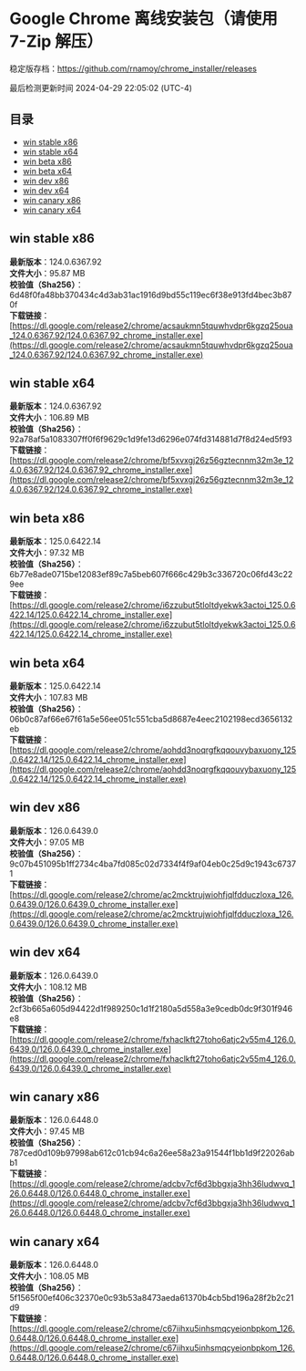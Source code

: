 # Google Chrome 离线安装包（请使用 7-Zip 解压）
稳定版存档：<https://github.com/rnamoy/chrome_installer/releases>

最后检测更新时间
2024-04-29 22:05:02 (UTC-4)


## 目录
* [win stable x86](https://github.com/rnamoy/chrome_installer?tab=readme-ov-file#win-stable-x86)
* [win stable x64](https://github.com/rnamoy/chrome_installer?tab=readme-ov-file#win-stable-x64)
* [win beta x86](https://github.com/rnamoy/chrome_installer?tab=readme-ov-file#win-beta-x86)
* [win beta x64](https://github.com/rnamoy/chrome_installer?tab=readme-ov-file#win-beta-x64)
* [win dev x86](https://github.com/rnamoy/chrome_installer?tab=readme-ov-file#win-dev-x86)
* [win dev x64](https://github.com/rnamoy/chrome_installer?tab=readme-ov-file#win-dev-x64)
* [win canary x86](https://github.com/rnamoy/chrome_installer?tab=readme-ov-file#win-canary-x86)
* [win canary x64](https://github.com/rnamoy/chrome_installer?tab=readme-ov-file#win-canary-x64)

## win stable x86
**最新版本**：124.0.6367.92  
**文件大小**：95.87 MB  
**校验值（Sha256）**：6d48f0fa48bb370434c4d3ab31ac1916d9bd55c119ec6f38e913fd4bec3b870f  
**下载链接**：[https://dl.google.com/release2/chrome/acsaukmn5tquwhvdpr6kgzq25oua_124.0.6367.92/124.0.6367.92_chrome_installer.exe](https://dl.google.com/release2/chrome/acsaukmn5tquwhvdpr6kgzq25oua_124.0.6367.92/124.0.6367.92_chrome_installer.exe)  

## win stable x64
**最新版本**：124.0.6367.92  
**文件大小**：106.89 MB  
**校验值（Sha256）**：92a78af5a1083307ff0f6f9629c1d9fe13d6296e074fd314881d7f8d24ed5f93  
**下载链接**：[https://dl.google.com/release2/chrome/bf5xvxgj26z56gztecnnm32m3e_124.0.6367.92/124.0.6367.92_chrome_installer.exe](https://dl.google.com/release2/chrome/bf5xvxgj26z56gztecnnm32m3e_124.0.6367.92/124.0.6367.92_chrome_installer.exe)  

## win beta x86
**最新版本**：125.0.6422.14  
**文件大小**：97.32 MB  
**校验值（Sha256）**：6b77e8ade0715be12083ef89c7a5beb607f666c429b3c336720c06fd43c229ee  
**下载链接**：[https://dl.google.com/release2/chrome/i6zzubut5tloltdyekwk3actoi_125.0.6422.14/125.0.6422.14_chrome_installer.exe](https://dl.google.com/release2/chrome/i6zzubut5tloltdyekwk3actoi_125.0.6422.14/125.0.6422.14_chrome_installer.exe)  

## win beta x64
**最新版本**：125.0.6422.14  
**文件大小**：107.83 MB  
**校验值（Sha256）**：06b0c87af66e67f61a5e56ee051c551cba5d8687e4eec2102198ecd3656132eb  
**下载链接**：[https://dl.google.com/release2/chrome/aohdd3noqrgfkqqouvybaxuony_125.0.6422.14/125.0.6422.14_chrome_installer.exe](https://dl.google.com/release2/chrome/aohdd3noqrgfkqqouvybaxuony_125.0.6422.14/125.0.6422.14_chrome_installer.exe)  

## win dev x86
**最新版本**：126.0.6439.0  
**文件大小**：97.05 MB  
**校验值（Sha256）**：9c07b451095b1ff2734c4ba7fd085c02d7334f4f9af04eb0c25d9c1943c67371  
**下载链接**：[https://dl.google.com/release2/chrome/ac2mcktrujwiohfjqlfdduczloxa_126.0.6439.0/126.0.6439.0_chrome_installer.exe](https://dl.google.com/release2/chrome/ac2mcktrujwiohfjqlfdduczloxa_126.0.6439.0/126.0.6439.0_chrome_installer.exe)  

## win dev x64
**最新版本**：126.0.6439.0  
**文件大小**：108.12 MB  
**校验值（Sha256）**：2cf3b665a605d94422d1f989250c1d1f2180a5d558a3e9cedb0dc9f301f946e8  
**下载链接**：[https://dl.google.com/release2/chrome/fxhaclkft27toho6atjc2v55m4_126.0.6439.0/126.0.6439.0_chrome_installer.exe](https://dl.google.com/release2/chrome/fxhaclkft27toho6atjc2v55m4_126.0.6439.0/126.0.6439.0_chrome_installer.exe)  

## win canary x86
**最新版本**：126.0.6448.0  
**文件大小**：97.45 MB  
**校验值（Sha256）**：787ced0d109b97998ab612c01cb94c6a26ee58a23a91544f1bb1d9f22026abb1  
**下载链接**：[https://dl.google.com/release2/chrome/adcbv7cf6d3bbgxja3hh36ludwvq_126.0.6448.0/126.0.6448.0_chrome_installer.exe](https://dl.google.com/release2/chrome/adcbv7cf6d3bbgxja3hh36ludwvq_126.0.6448.0/126.0.6448.0_chrome_installer.exe)  

## win canary x64
**最新版本**：126.0.6448.0  
**文件大小**：108.05 MB  
**校验值（Sha256）**：5f1565f00ef406c32370e0c93b53a8473aeda61370b4cb5bd196a28f2b2c21d9  
**下载链接**：[https://dl.google.com/release2/chrome/c67iihxu5inhsmqcyeionbpkom_126.0.6448.0/126.0.6448.0_chrome_installer.exe](https://dl.google.com/release2/chrome/c67iihxu5inhsmqcyeionbpkom_126.0.6448.0/126.0.6448.0_chrome_installer.exe)  

